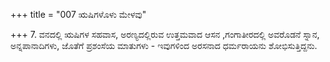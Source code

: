 +++
title = "007 ಋಷಿಗಳೊಳು ಮೇಳವು"

+++
7. ವನದಲ್ಲಿ ಋಷಿಗಳ ಸಹವಾಸ, ಅರಣ್ಯದಲ್ಲಿರುವ ಉತ್ತಮವಾದ ಆಸನ ,ಗಂಗಾತೀರದಲ್ಲಿ ಅವರೊಡನೆ ಸ್ನಾನ, ಅನ್ನಪಾನಾದಿಗಳು, ಜೊತೆಗೆ ಪ್ರಶಂಸೆಯ ಮಾತುಗಳು - ಇವುಗಳಿಂದ ಅರಸನಾದ ಧರ್ಮರಾಯನು ಶೋಭಿಸುತ್ತಿದ್ದನು.